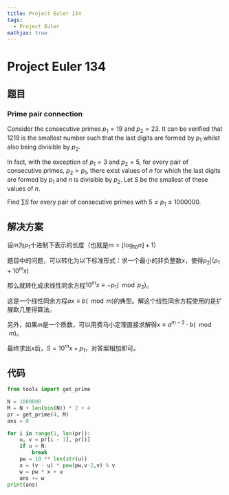 ```yaml
---
title: Project Euler 134
tags:
  - Project Euler
mathjax: true
---
```

<escape><!-- more --></escape>


# Project Euler 134
## 题目
### Prime pair connection
Consider the consecutive primes $p_1 = 19$ and $p_2 = 23$. It can be verified that $1219$ is the smallest number such that the last digits are formed by $p_1$ whilst also being divisible by $p_2$.

In fact, with the exception of $p_1 = 3$ and $p_2 = 5$, for every pair of consecutive primes, $p_2 > p_1$, there exist values of $n$ for which the last digits are formed by $p_1$ and $n$ is divisible by $p_2$. Let $S$ be the smallest of these values of $n$.

Find $\sum S$ for every pair of consecutive primes with $5 \leq p_1 \leq 1000000$.


## 解决方案

设$m$为$p_1$十进制下表示的长度（也就是$m=\lfloor\log_{10}n\rfloor+1$）

题目中的问题，可以转化为以下标准形式：求一个最小的非负整数$x$，使得$p_2|(p_1+10^mx)$

那么就转化成求线性同余方程$10^mx\equiv -p_1(\mod p_2)$。

这是一个线性同余方程$ax\equiv b(\mod m)$的典型。解这个线性同余方程使用的是扩展欧几里得算法。

另外，如果$m$是一个质数，可以用费马小定理直接求解得$x\equiv a^{m-2}\cdot b(\mod m)$。

最终求出$x$后，$S=10^mx+p_1$，对答案相加即可。

## 代码


```py
from tools import get_prime

N = 1000000
M = N + len(bin(N)) * 2 + 4
pr = get_prime(4, M)
ans = 0

for i in range(1, len(pr)):
    u, v = pr[i - 1], pr[i]
    if u > N:
        break
    pw = 10 ** len(str(u))
    x = (v - u) * pow(pw,v-2,v) % v
    w = pw * x + u
    ans += w
print(ans)

```